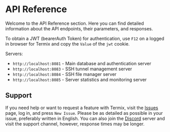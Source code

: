 # API Reference

Welcome to the API Reference section. Here you can find detailed information about the API endpoints, their parameters,
and responses.

To obtain a JWT (bearerAuth Token) for authentication, use `F12` on a logged in browser for Termix and copy the `Value` of the `jwt` cookie.

Servers:
- `http://localhost:8081` - Main database and authentication server
- `http://localhost:8083` - SSH tunnel management server
- `http://localhost:8084` - SSH file manager server
- `http://localhost:8085` - Server statistics and monitoring server

## Support

If you need help or want to request a feature with Termix, visit the [Issues](https://github.com/Termix-SSH/Support/issues) page, log in, and press `New Issue`.
Please be as detailed as possible in your issue, preferably written in English. You can also join the [Discord](https://discord.gg/jVQGdvHDrf) server and visit the support
channel, however, response times may be longer.